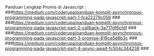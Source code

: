 Panduan Lengkap Promis di Javascript :
###https://medium.com/coderupa/panduan-komplit-asynchronous-programming-pada-javascript-part-1-fca22279c056 ###
###https://medium.com/coderupa/panduan-komplit-asynchronous-programming-pada-javascript-part-2-callback-3a717df6cfdf ###
###https://medium.com/coderupa/panduan-komplit-asynchronous-programming-pada-javascript-part-3-promise-819ce5d8b3c ###
###https://medium.com/coderupa/panduan-komplit-asynchronous-programming-pada-javascript-part-4-async-await-fc504c344238 ###
